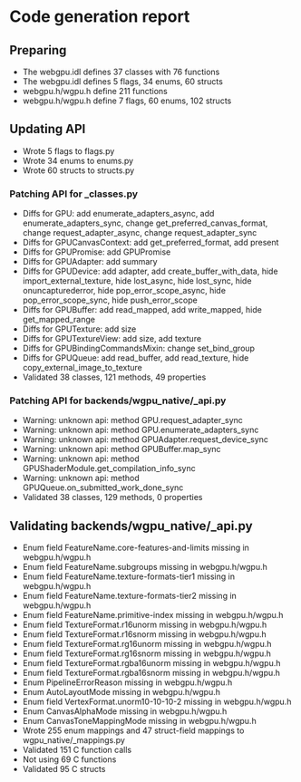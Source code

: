 # Code generation report
## Preparing
* The webgpu.idl defines 37 classes with 76 functions
* The webgpu.idl defines 5 flags, 34 enums, 60 structs
* webgpu.h/wgpu.h define 211 functions
* webgpu.h/wgpu.h define 7 flags, 60 enums, 102 structs
## Updating API
* Wrote 5 flags to flags.py
* Wrote 34 enums to enums.py
* Wrote 60 structs to structs.py
### Patching API for _classes.py
* Diffs for GPU: add enumerate_adapters_async, add enumerate_adapters_sync, change get_preferred_canvas_format, change request_adapter_async, change request_adapter_sync
* Diffs for GPUCanvasContext: add get_preferred_format, add present
* Diffs for GPUPromise: add GPUPromise
* Diffs for GPUAdapter: add summary
* Diffs for GPUDevice: add adapter, add create_buffer_with_data, hide import_external_texture, hide lost_async, hide lost_sync, hide onuncapturederror, hide pop_error_scope_async, hide pop_error_scope_sync, hide push_error_scope
* Diffs for GPUBuffer: add read_mapped, add write_mapped, hide get_mapped_range
* Diffs for GPUTexture: add size
* Diffs for GPUTextureView: add size, add texture
* Diffs for GPUBindingCommandsMixin: change set_bind_group
* Diffs for GPUQueue: add read_buffer, add read_texture, hide copy_external_image_to_texture
* Validated 38 classes, 121 methods, 49 properties
### Patching API for backends/wgpu_native/_api.py
* Warning: unknown api: method GPU.request_adapter_sync
* Warning: unknown api: method GPU.enumerate_adapters_sync
* Warning: unknown api: method GPUAdapter.request_device_sync
* Warning: unknown api: method GPUBuffer.map_sync
* Warning: unknown api: method GPUShaderModule.get_compilation_info_sync
* Warning: unknown api: method GPUQueue.on_submitted_work_done_sync
* Validated 38 classes, 129 methods, 0 properties
## Validating backends/wgpu_native/_api.py
* Enum field FeatureName.core-features-and-limits missing in webgpu.h/wgpu.h
* Enum field FeatureName.subgroups missing in webgpu.h/wgpu.h
* Enum field FeatureName.texture-formats-tier1 missing in webgpu.h/wgpu.h
* Enum field FeatureName.texture-formats-tier2 missing in webgpu.h/wgpu.h
* Enum field FeatureName.primitive-index missing in webgpu.h/wgpu.h
* Enum field TextureFormat.r16unorm missing in webgpu.h/wgpu.h
* Enum field TextureFormat.r16snorm missing in webgpu.h/wgpu.h
* Enum field TextureFormat.rg16unorm missing in webgpu.h/wgpu.h
* Enum field TextureFormat.rg16snorm missing in webgpu.h/wgpu.h
* Enum field TextureFormat.rgba16unorm missing in webgpu.h/wgpu.h
* Enum field TextureFormat.rgba16snorm missing in webgpu.h/wgpu.h
* Enum PipelineErrorReason missing in webgpu.h/wgpu.h
* Enum AutoLayoutMode missing in webgpu.h/wgpu.h
* Enum field VertexFormat.unorm10-10-10-2 missing in webgpu.h/wgpu.h
* Enum CanvasAlphaMode missing in webgpu.h/wgpu.h
* Enum CanvasToneMappingMode missing in webgpu.h/wgpu.h
* Wrote 255 enum mappings and 47 struct-field mappings to wgpu_native/_mappings.py
* Validated 151 C function calls
* Not using 69 C functions
* Validated 95 C structs
